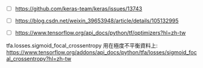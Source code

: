 - [ ] https://github.com/keras-team/keras/issues/13743

- [ ] https://blog.csdn.net/weixin_39653948/article/details/105132995

- [ ] https://www.tensorflow.org/api_docs/python/tf/optimizers?hl=zh-tw

tfa.losses.sigmoid_focal_crossentropy 用在極度不平衡資料上: https://www.tensorflow.org/addons/api_docs/python/tfa/losses/sigmoid_focal_crossentropy?hl=zh-tw
